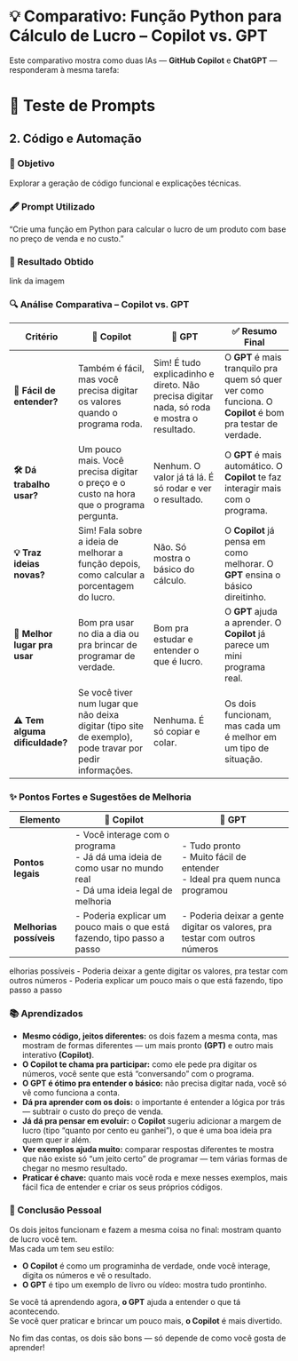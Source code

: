 # 💡 Comparativo: Função Python para Cálculo de Lucro – Copilot vs. GPT

Este comparativo mostra como duas IAs — **GitHub Copilot** e **ChatGPT** — responderam à mesma tarefa: 

# 🌟 Teste de Prompts

## 2. Código e Automação

### 📝 Objetivo
Explorar a geração de código funcional e explicações técnicas.

### 🖋️ Prompt Utilizado 
“Crie uma função em Python para calcular o lucro de um produto com base no preço de venda e no custo.”

### 🎯 Resultado Obtido
link da imagem


### 🔍 Análise Comparativa – Copilot vs. GPT

| Critério                       | 🤖 **Copilot**                                                                                           | 🚀 **GPT**                                                                                 | ✅ **Resumo Final**                                                                                        |
| ------------------------------ | -------------------------------------------------------------------------------------------------------- | ------------------------------------------------------------------------------------------ | --------------------------------------------------------------------------------------------------------- |
| **🧠 Fácil de entender?**      | Também é fácil, mas você precisa digitar os valores quando o programa roda.                              | Sim! É tudo explicadinho e direto. Não precisa digitar nada, só roda e mostra o resultado. | O **GPT** é mais tranquilo pra quem só quer ver como funciona. O **Copilot** é bom pra testar de verdade. |
| **🛠️ Dá trabalho usar?**      | Um pouco mais. Você precisa digitar o preço e o custo na hora que o programa pergunta.                   | Nenhum. O valor já tá lá. É só rodar e ver o resultado.                                    | O **GPT** é mais automático. O **Copilot** te faz interagir mais com o programa.                          |
| **💡 Traz ideias novas?**      | Sim! Fala sobre a ideia de melhorar a função depois, como calcular a porcentagem do lucro.               | Não. Só mostra o básico do cálculo.                                                        | O **Copilot** já pensa em como melhorar. O **GPT** ensina o básico direitinho.                            |
| **🧰 Melhor lugar pra usar**   | Bom pra usar no dia a dia ou pra brincar de programar de verdade.                                        | Bom pra estudar e entender o que é lucro.                                                  | O **GPT** ajuda a aprender. O **Copilot** já parece um mini programa real.                                |
| **⚠️ Tem alguma dificuldade?** | Se você tiver num lugar que não deixa digitar (tipo site de exemplo), pode travar por pedir informações. | Nenhuma. É só copiar e colar.                                                              | Os dois funcionam, mas cada um é melhor em um tipo de situação.                                           |


### ✨ Pontos Fortes e Sugestões de Melhoria

| Elemento                | 🤖 **Copilot**                                                                                                     | 🚀 **GPT**                                                                     |
| ----------------------- | ------------------------------------------------------------------------------------------------------------------ | ------------------------------------------------------------------------------ |
| **Pontos legais**       | - Você interage com o programa<br>- Já dá uma ideia de como usar no mundo real<br>- Dá uma ideia legal de melhoria | - Tudo pronto<br>- Muito fácil de entender<br>- Ideal pra quem nunca programou |
| **Melhorias possíveis** | - Poderia explicar um pouco mais o que está fazendo, tipo passo a passo                                            | - Poderia deixar a gente digitar os valores, pra testar com outros números     |

elhorias possíveis	- Poderia deixar a gente digitar os valores, pra testar com outros números	- Poderia explicar um pouco mais o que está fazendo, tipo passo a passo

### 📚 Aprendizados

- **Mesmo código, jeitos diferentes:** os dois fazem a mesma conta, mas mostram de formas diferentes — um mais pronto **(GPT)** e outro mais interativo **(Copilot)**.
- **O Copilot te chama pra participar:** como ele pede pra digitar os números, você sente que está “conversando” com o programa.
- **O GPT é ótimo pra entender o básico:** não precisa digitar nada, você só vê como funciona a conta.
- **Dá pra aprender com os dois:** o importante é entender a lógica por trás — subtrair o custo do preço de venda.
- **Já dá pra pensar em evoluir:** o **Copilot** sugeriu adicionar a margem de lucro (tipo “quanto por cento eu ganhei”), o que é uma boa ideia pra quem quer ir além.
- **Ver exemplos ajuda muito:** comparar respostas diferentes te mostra que não existe só “um jeito certo” de programar — tem várias formas de chegar no mesmo resultado.
- **Praticar é chave:** quanto mais você roda e mexe nesses exemplos, mais fácil fica de entender e criar os seus próprios códigos.

### 🧠 Conclusão Pessoal  

Os dois jeitos funcionam e fazem a mesma coisa no final: mostram quanto de lucro você tem.  
Mas cada um tem seu estilo:

- **O Copilot** é como um programinha de verdade, onde você interage, digita os números e vê o resultado.
- **O GPT** é tipo um exemplo de livro ou vídeo: mostra tudo prontinho.

Se você tá aprendendo agora, **o GPT** ajuda a entender o que tá acontecendo.  
Se você quer praticar e brincar um pouco mais, **o Copilot** é mais divertido.

No fim das contas, os dois são bons — só depende de como você gosta de aprender!

